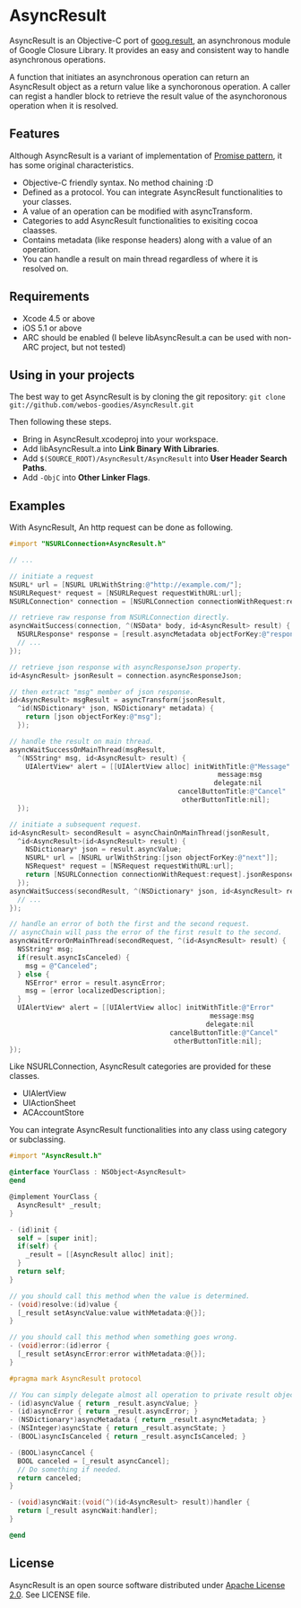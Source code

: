 AsyncResult
===========

AsyncResult is an Objective-C port of [goog.result], an asynchronous module of Google Closure Library. It provides an easy and consistent way to handle asynchronous operations.

A function that initiates an asynchronous operation can return an AsyncResult object as a return value like a synchoronous operation. A caller can regist a handler block to retrieve the result value of the asynchoronous operation when it is resolved.

Features
--------

Although AsyncResult is a variant of implementation of [Promise pattern], it has some original characteristics.

 * Objective-C friendly syntax. No method chaining :D
 * Defined as a protocol. You can integrate AsyncResult functionalities to your classes.
 * A value of an operation can be modified with asyncTransform.
 * Categories to add AsyncResult functionalities to exisiting cocoa claasses.
 * Contains metadata (like response headers) along with a value of an operation.
 * You can handle a result on main thread regardless of where it is resolved on.

Requirements
------------

 * Xcode 4.5 or above
 * iOS 5.1 or above
 * ARC should be enabled (I beleve libAsyncResult.a can be used with non-ARC project, but not tested)

Using in your projects
----------------------

The best way to get AsyncResult is by cloning the git repository: `git clone git://github.com/webos-goodies/AsyncResult.git`

Then following these steps.

 * Bring in AsyncResult.xcodeproj into your workspace.
 * Add libAsyncResult.a into **Link Binary With Libraries**.
 * Add `$(SOURCE_ROOT)/AsyncResult/AsyncResult` into **User Header Search Paths**.
 * Add `-ObjC` into **Other Linker Flags**.

Examples
--------

With AsyncResult, An http request can be done as following.

```objective-c
#import "NSURLConnection+AsyncResult.h"

// ...

// initiate a request
NSURL* url = [NSURL URLWithString:@"http://example.com/"];
NSURLRequest* request = [NSURLRequest requestWithURL:url];
NSURLConnection* connection = [NSURLConnection connectionWithRequest:request];

// retrieve raw response from NSURLConnection directly.
asyncWaitSuccess(connection, ^(NSData* body, id<AsyncResult> result) {
  NSURLResponse* response = [result.asyncMetadata objectForKey:@"response"];
  // ...
});

// retrieve json response with asyncResponseJson property.
id<AsyncResult> jsonResult = connection.asyncResponseJson;

// then extract "msg" member of json response.
id<AsyncResult> msgResult = asyncTransform(jsonResult,
  ^id(NSDictionary* json, NSDictionary* metadata) {
    return [json objectForKey:@"msg"];
  });

// handle the result on main thread.
asyncWaitSuccessOnMainThread(msgResult,
  ^(NSString* msg, id<AsyncResult> result) {
    UIAlertView* alert = [[UIAlertView alloc] initWithTitle:@"Message"
                                                    message:msg
                                                   delegate:nil
                                          cancelButtonTitle:@"Cancel"
                                           otherButtonTitle:nil];
  });

// initiate a subsequent request.
id<AsyncResult> secondResult = asyncChainOnMainThread(jsonResult,
  ^id<AsyncResult>(id<AsyncResult> result) {
    NSDictionary* json = result.asyncValue;
    NSURL* url = [NSURL urlWithString:[json objectForKey:@"next"]];
    NSRequest* request = [NSRequest requestWithURL:url];
    return [NSURLConnection connectionWithRequest:request].jsonResponse;
  });
asyncWaitSuccess(secondResult, ^(NSDictionary* json, id<AsyncResult> result) {
  // ...
});

// handle an error of both the first and the second request.
// asyncChain will pass the error of the first result to the second.
asyncWaitErrorOnMainThread(secondRequest, ^(id<AsyncResult> result) {
  NSString* msg;
  if(result.asyncIsCanceled) {
    msg = @"Canceled";
  } else {
    NSError* error = result.asyncError;
    msg = [error localizedDescription];
  }
  UIAlertView* alert = [[UIAlertView alloc] initWithTitle:@"Error"
                                                  message:msg
                                                 delegate:nil
                                        cancelButtonTitle:@"Cancel"
                                         otherButtonTitle:nil];
});
```

Like NSURLConnection, AsyncResult categories are provided for these classes.

 * UIAlertView
 * UIActionSheet
 * ACAccountStore

You can integrate AsyncResult functionalities into any class using category or subclassing.

```objective-c
#import "AsyncResult.h"

@interface YourClass : NSObject<AsyncResult>
@end

@implement YourClass {
  AsyncResult* _result;
}

- (id)init {
  self = [super init];
  if(self) {
    _result = [[AsyncResult alloc] init];
  }
  return self;
}

// you should call this method when the value is determined.
- (void)resolve:(id)value {
  [_result setAsyncValue:value withMetadata:@{}];
}

// you should call this method when something goes wrong.
- (void)error:(id)error {
  [_result setAsyncError:error withMetadata:@{}];
}

#pragma mark AsyncResult protocol

// You can simply delegate almost all operation to private result object.
- (id)asyncValue { return _result.asyncValue; }
- (id)asyncError { return _result.asyncError; }
- (NSDictionary*)asyncMetadata { return _result.asyncMetadata; }
- (NSInteger)asyncState { return _result.asyncState; }
- (BOOL)asyncIsCanceled { return _result.asyncIsCanceled; }

- (BOOL)asyncCancel {
  BOOL canceled = [_result asyncCancel];
  // Do something if needed.
  return canceled;
}

- (void)asyncWait:(void(^)(id<AsyncResult> result))handler {
  return [_result asyncWait:handler];
}

@end
```

License
-------

AsyncResult is an open source software distributed under [Apache License 2.0]. See LICENSE file.


[goog.result]: http://closure-library.googlecode.com/svn/docs/namespace_goog_result.html
[Promise pattern]: http://wiki.commonjs.org/wiki/Promises
[Apache License 2.0]: http://www.apache.org/licenses/LICENSE-2.0
